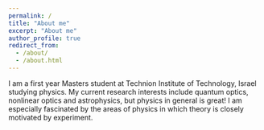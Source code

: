 ```yaml
---
permalink: /
title: "About me"
excerpt: "About me"
author_profile: true
redirect_from: 
  - /about/
  - /about.html
---
```

I am a first year Masters student at Technion Institute of Technology, Israel studying physics. My current research interests include quantum optics, nonlinear optics and astrophysics, but physics in general is great! I am especially fascinated by the areas of physics in which theory is closely motivated by experiment.
